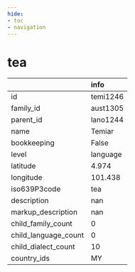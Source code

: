 ```yaml
---
hide:
- toc
- navigation
---
```

# tea
|                      | info     |
|:---------------------|:---------|
| id                   | temi1246 |
| family_id            | aust1305 |
| parent_id            | lano1244 |
| name                 | Temiar   |
| bookkeeping          | False    |
| level                | language |
| latitude             | 4.974    |
| longitude            | 101.438  |
| iso639P3code         | tea      |
| description          | nan      |
| markup_description   | nan      |
| child_family_count   | 0        |
| child_language_count | 0        |
| child_dialect_count  | 10       |
| country_ids          | MY       |